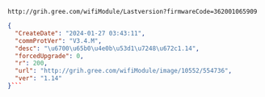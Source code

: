 `http://grih.gree.com/wifiModule/Lastversion?firmwareCode=362001065909`

```json
{
  "CreateDate": "2024-01-27 03:43:11",
  "commProtVer": "V3.4.M",
  "desc": "\u6700\u65b0\u4e0b\u53d1\u7248\u672c1.14",
  "forcedUpgrade": 0,
  "r": 200,
  "url": "http://grih.gree.com/wifiModule/image/10552/554736",
  "ver": "1.14"
}```
